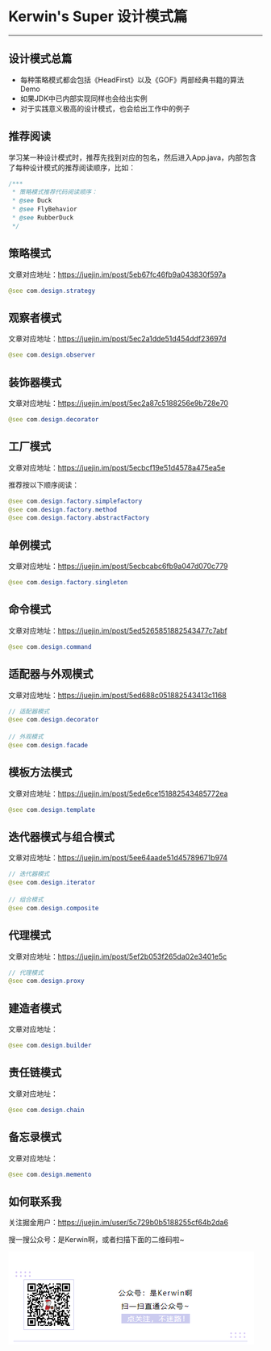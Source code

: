 # Kerwin's Super 设计模式篇

------



## 设计模式总篇

- 每种策略模式都会包括《HeadFirst》以及《GOF》两部经典书籍的算法Demo
- 如果JDK中已内部实现同样也会给出实例
- 对于实践意义极高的设计模式，也会给出工作中的例子



## 推荐阅读

学习某一种设计模式时，推荐先找到对应的包名，然后进入App.java，内部包含了每种设计模式的推荐阅读顺序，比如：

```java
/***
 * 策略模式推荐代码阅读顺序：
 * @see Duck
 * @see FlyBehavior
 * @see RubberDuck
 */
```





## 策略模式

文章对应地址：https://juejin.im/post/5eb67fc46fb9a043830f597a

```java
@see com.design.strategy
```



## 观察者模式

文章对应地址：https://juejin.im/post/5ec2a1dde51d454ddf23697d

```java
@see com.design.observer
```


## 装饰器模式

文章对应地址：https://juejin.im/post/5ec2a87c5188256e9b728e70

```java
@see com.design.decorator
```


## 工厂模式

文章对应地址：https://juejin.im/post/5ecbcf19e51d4578a475ea5e

推荐按以下顺序阅读：
```java
@see com.design.factory.simplefactory
@see com.design.factory.method
@see com.design.factory.abstractFactory
```


## 单例模式

文章对应地址：https://juejin.im/post/5ecbcabc6fb9a047d070c779

```java
@see com.design.factory.singleton
```


## 命令模式

文章对应地址：https://juejin.im/post/5ed5265851882543477c7abf

```java
@see com.design.command
```


## 适配器与外观模式

文章对应地址：https://juejin.im/post/5ed688c051882543413c1168

```java
// 适配器模式
@see com.design.decorator

// 外观模式
@see com.design.facade
```


## 模板方法模式

文章对应地址：https://juejin.im/post/5ede6ce151882543485772ea

```java
@see com.design.template
```


## 迭代器模式与组合模式

文章对应地址：https://juejin.im/post/5ee64aade51d45789671b974

```java
// 迭代器模式
@see com.design.iterator

// 组合模式
@see com.design.composite
```


## 代理模式

文章对应地址：https://juejin.im/post/5ef2b053f265da02e3401e5c

```java
// 代理模式
@see com.design.proxy
```

## 建造者模式

文章对应地址：

```java
@see com.design.builder
```

## 责任链模式

文章对应地址：

```java
@see com.design.chain
```

## 备忘录模式

文章对应地址：

```java
@see com.design.memento
```


## 如何联系我

关注掘金用户：https://juejin.im/user/5c729b0b5188255cf64b2da6

搜一搜公众号：是Kerwin啊，或者扫描下面的二维码啦~

![微信公众号](img/wechat.png)

